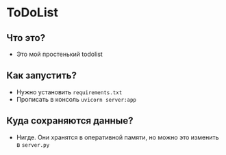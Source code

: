 # ToDoList

## Что это?

- Это мой простенький todolist

## Как запустить?

- Нужно установить ``requirements.txt``
- Прописать в консоль ``uvicorn server:app``

## Куда сохраняются данные?

- Нигде. Они хранятся в оперативной памяти, но можно это изменить в ``server.py``